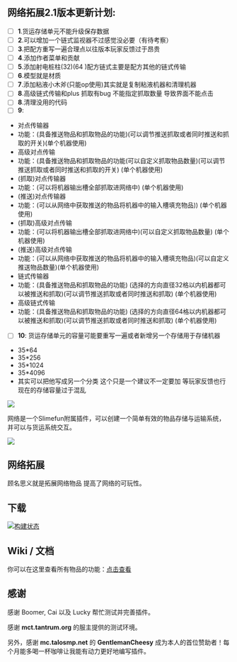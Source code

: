 ## 网络拓展2.1版本更新计划:

- [ ] **1**.货运存储单元不能升级保存数据
- [ ] **2**.可以增加一个链式监视器不过感觉没必要（有待考察）
- [ ] **3**.把配方重写一遍合理点以往版本玩家反馈过于昂贵
- [ ] **4**.添加作者菜单和贡献
- [ ] **5**.添加射电桩柱(32)(64 )配方链式主要是配方其他的链式传输
- [ ] **6**.模型就是材质
- [ ] **7**.添加粘液小木斧(只能op使用)其实就是复制粘液机器和清理机器
- [ ] **8**.高级链式传输和plus 抓取有bug 不能指定抓取数量 导致界面不能点击
- [ ] **8**.清理没用的代码
- [ ] **9**:
- 对点传输器
- 功能：(具备推送物品和抓取物品的功能)(可以调节推送抓取或者同时推送和抓取的开关)(单个机器使用)
- 高级对点传输
- 功能：(具备推送物品和抓取物品的功能(可以自定义抓取物品数量)(可以调节推送抓取或者同时推送和抓取的开关) (单个机器使用)
- (抓取)对点传输器
- 功能：(可以将机器输出槽全部抓取进网络中) (单个机器使用)
- (推送)对点传输器
- 功能：(可以从网络中获取推送的物品将机器中的输入槽填充物品)) (单个机器使用)
- (抓取)高级对点传输
- 功能：(可以将机器输出槽全部抓取进网络中)(可以自定义抓取物品数量) (单个机器使用)                             
- (推送)高级对点传输
- 功能：(可以从网络中获取推送的物品将机器中的输入槽填充物品)(可以自定义推送物品数量)(单个机器使用)   
- 链式传输器
- 功能：(具备推送物品和抓取物品的功能) (选择的方向直径32格以内机器都可以被推送和抓取)(可以调节推送抓取或者同时推送和抓取) (单个机器使用)
- 高级链式传输
- 功能：(具备推送物品和抓取物品的功能) (选择的方向直径64格以内机器都可以被推送和抓取)(可以调节推送抓取或者同时推送和抓取) (单个机器使用)

- [ ] **10**: 货运存储单元的容量可能要重写一遍或者新增另一个存储用于存储机器
- 35*64
- 35*256
- 35*1024
- 35*4096
- 其实可以把他写成另一个分类 这个只是一个建议不一定要加 等玩家反馈也行现在的存储容量过于混乱



![](https://cdn.jsdelivr.net/gh/SlimefunGuguProject/Networks@master/images/logo/logo_large.png)

网络是一个Slimefun附属插件，可以创建一个简单有效的物品存储与运输系统，并可以与货运系统交互。

![](https://cdn.jsdelivr.net/gh/SlimefunGuguProject/Networks@master/images/wiki/setup.png)

## 网络拓展
顾名思义就是拓展网络物品 提高了网络的可玩性。

## 下载

[![构建状态](https://builds.guizhanss.com/api/badge/SlimefunGuguProject/Networks/master/latest)](https://builds.guizhanss.com/SlimefunGuguProject/Networks/master)

## Wiki / 文档

你可以在这里查看所有物品的功能：[点击查看](https://slimefun-addons-wiki.guizhanss.cn/networks/)

## 感谢

感谢 Boomer, Cai 以及 Lucky 帮忙测试并完善插件。

感谢 **mct.tantrum.org** 的服主提供的测试环境。

另外，感谢 **mc.talosmp.net** 的 **GentlemanCheesy** 成为本人的首位赞助者！每个月能多喝一杯咖啡让我能有动力更好地编写插件。
